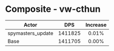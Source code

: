# Composite - vw-cthun
| Actor | DPS | Increase |
|---|:---:|:---:|
|spymasters_update|1411825|0.01%|
|Base|1411705|0.00%|
